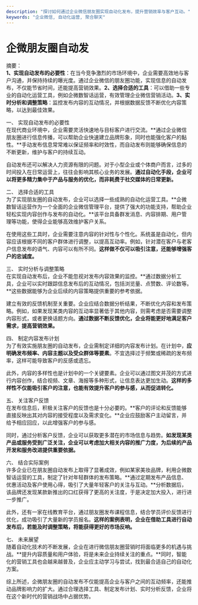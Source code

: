 ```yaml
---
description: "探讨如何通过企业微信朋友圈实现自动化发布，提升营销效率与客户互动。"
keywords: "企业微信, 自动化运营, 聚合聊天"
---
```

# 企微朋友圈自动发

摘要：  
**1、实现自动发布的必要性**：在当今竞争激烈的市场环境中，企业需要高效地与客户沟通，并保持持续的曝光度。通过企业微信的朋友圈功能，实现信息的自动发布，不仅能节省时间，还能提高营销效果。**2、选择合适的工具**：可以借助一些专业的自动化运营工具，例如企微数智话运营，有效管理企业微信营销活动。**3、实时分析和调整策略**：监控发布内容的互动情况，并根据数据反馈不断优化内容策略，以达到最佳效果。

一、 实现自动发布的必要性  
在现代商业环境中，企业需要灵活快速地与目标客户进行交流。**通过企业微信朋友圈进行信息传播，可以帮助企业快速建立品牌形象，同时也能强化客户的黏性。**手动发布信息常常难以保证频率和时效性，而自动发布则能够确保信息的不断更新，维护与客户的持续互动。

自动发布还可以解决人力资源有限的问题。对于小型企业或个体商户而言，过多的时间投入在日常运营上，往往会影响其核心业务的发展。**通过自动化手段，企业可以将更多精力集中于产品与服务的优化，而非耗费于社交媒体的日常更新。**

二、 选择合适的工具  
为了实现朋友圈的自动发布，企业可以选择一些成熟的自动化运营工具。**企微数智话运营作为一个全面的企业微信管理平台，提供了强大的功能支持，帮助企业轻松实现内容创作与发布的自动化。**该平台具备群发消息、内容排期、用户管理等功能，使得企业能够高效维护客户关系。

在使用这些工具时，企业需要注意内容的针对性与个性化。系统虽是自动化，但内容应该根据不同的客户群体进行调整，以提高互动率。例如，针对潜在客户与老客户信息发布的语气、内容可以有所不同。**这样做不仅可以吸引注意，还能够增强客户的忠诚度。**

三、 实时分析与调整策略  
在实现自动发布后，企业不能忽视对发布内容效果的监控。**通过数据分析工具，企业可以实时跟踪信息发布后的互动情况，包括浏览量、点赞数、评论数等。**这些数据能够为企业后续的内容策略提供重要的参考依据。

建立有效的反馈机制至关重要。企业应结合数据分析结果，不断优化内容和发布策略。例如，如果发现某类内容的互动率显著低于其他内容，则需考虑是否需要调整内容形式，或者更换话题方向。**通过数据不断反馈优化，企业将能更好地满足客户需求，提高营销效果。**

四、 制定内容发布计划  
为了有效实施朋友圈的自动发布，企业需制定详细的内容发布计划。在计划中，**应明确发布频率、内容主题以及受众群体等要素**。不宜选择过于频繁或稀疏的发布频率，这样可能导致客户的反感或遗忘。

此外，内容的多样性也是计划中的一个关键要素。企业可以通过图文并茂的方式进行内容创作，结合视频、文章、海报等多种形式，让信息表达更加生动。**这样的多样性不仅能吸引客户的注意，也能有效提升客户的参与感，从而促进转化。**

五、 关注客户反馈  
在发布信息后，积极关注客户的反馈也是十分必要的。**客户的评论和反馈能够直接反映出其对内容的接受程度以及需求变化。**企业应鼓励客户主动留言，并给予相应回应，以此增强客户的参与感。

同时，通过分析客户反馈，企业可以获取更多潜在的市场信息与趋势。**如发现某类产品或服务受到广泛关注，企业可以考虑加大相关内容的推广力度，为后续的产品开发和服务改进提供重要依据。**

六、 结合实际案例  
许多企业已在朋友圈自动发布上取得了显著成效，例如某家美妆品牌，利用企微数智话运营的工具，制定了针对年轻群体的发布策略。**通过定期发布产品信息、优惠活动及客户使用心得，吸引了大量年轻客户的关注与互动。**分析数据后，该品牌还发现某款新推出的口红获得了更高的关注度，于是决定加大投入，进行进一步推广。

此外，还有一家在线教育平台，通过朋友圈发布课程信息，结合学员评价反馈进行优化，成功吸引了大量新的学员报名。**这样的案例表明，企业在借助工具进行自动发布后，若能及时调整策略，将能获得更好的市场反响。**

七、 未来展望  
随着自动化技术的不断发展，企业在进行微信朋友圈营销时将面临更多的机遇与挑战。**提升内容质量和用户体验，将是未来企业持续关注的重点。**同时，智能化的营销工具也会越来越普及，企业应主动学习与尝试，找到最合适自己的自动化方案。

综上所述，企微朋友圈的自动发布不仅能提高企业与客户之间的互动频率，还能推动品牌影响力的扩大。通过合理选择工具、制定发布计划、实时分析反馈，企业将在这个新时代的营销战场中占据优势。
